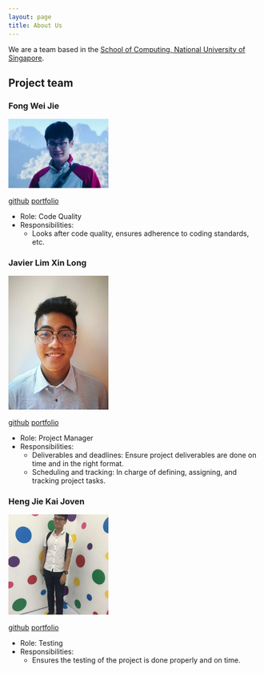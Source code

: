 ```yaml
---
layout: page
title: About Us
---
```


We are a team based in the [School of Computing, National University of Singapore](http://www.comp.nus.edu.sg).

## Project team

### Fong Wei Jie

<img src="images/weijie96.png" width="200px">

[github](https://github.com/WeiJie96)
[portfolio](team/weijie96.md)

* Role: Code Quality
* Responsibilities: 
    * Looks after code quality, ensures adherence to coding standards, etc.

### Javier Lim Xin Long

<img src="images/ijavierja.png" width="200px">

[github](https://github.com/ijavierja)
[portfolio](team/ijavierja.md)

* Role: Project Manager
* Responsibilities:
    * Deliverables and deadlines: Ensure project deliverables are done on time and in the right format. 
    * Scheduling and tracking: In charge of defining, assigning, and tracking project tasks.


### Heng Jie Kai Joven

<img src="images/joven-heng.png" width="200px">

[github](http://github.com/Joven-Heng)
[portfolio](team/joven-heng.md)

* Role: Testing
* Responsibilities: 
    * Ensures the testing of the project is done properly and on time.

